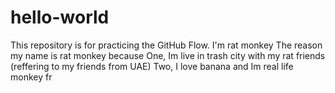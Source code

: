 # hello-world
This repository is for practicing the GitHub Flow.
I'm rat monkey 
The reason my name is rat monkey because 
One, Im live in trash city with my rat friends (reffering to my friends from UAE)
Two, I love banana and Im real life monkey fr
